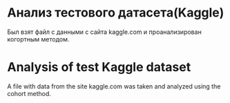 # Анализ тестового датасета(Kaggle)
Был взят файл с данными с сайта kaggle.com и проанализирован когортным методом.  

# Analysis of test Kaggle dataset
A file with data from the site kaggle.com was taken and analyzed using the cohort method.  
